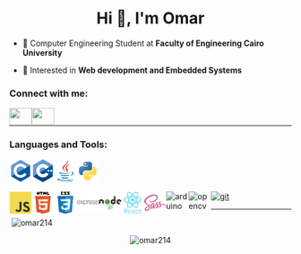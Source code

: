 <h1 align="center">Hi 👋, I'm Omar</h1>

- 🏫 Computer Engineering Student at **Faculty of Engineering Cairo University**

- 👨‍ Interested in **Web development and Embedded Systems**

<h3 align="left"><b>Connect with me:</b></h3>
<p align="left" >
<a href="mailto:omarmohamed2322000@gmail.com">
  <img align="left" height="30" width="40" src="https://user-images.githubusercontent.com/56788883/152502680-84c9341e-93cf-4ec9-98a2-e61fd8440eb1.png" draggable="false" />
</a>
<a href="https://www.linkedin.com/in/omar214">
  <img align="left" height="30" width="40" src="https://user-images.githubusercontent.com/56788883/152502595-53ec1266-fc24-4487-8e20-185ce8ca1bb4.png" draggable="false" />
</a>

</p>
<br/>

---

<h3 align="left"><b>Languages and Tools:</b></h3>
<p align="left">
  
<!-- langauages -->
<a href="https://www.cprogramming.com/" target="_blank"> <img src="https://raw.githubusercontent.com/devicons/devicon/master/icons/c/c-original.svg" alt="c" width="40"  align="left" height="40"/> </a>
<a href="https://www.w3schools.com/cpp/" target="_blank"> <img src="https://raw.githubusercontent.com/devicons/devicon/master/icons/cplusplus/cplusplus-original.svg" alt="cplusplus" align="left" width="40" height="40"/> </a>

<a href="https://www.java.com" target="_blank"> <img src="https://raw.githubusercontent.com/devicons/devicon/master/icons/java/java-original.svg" align="left" alt="java" width="40" height="40"/> </a>

<a href="https://www.python.org" target="_blank"> <img src="https://raw.githubusercontent.com/devicons/devicon/master/icons/python/python-original.svg" alt="python" width="40" height="40"/> </a>
<!-- langauages -->
<!-- Web -->
<a href="https://developer.mozilla.org/en-US/docs/Web/JavaScript" target="_blank" rel="noreferrer"> <img src="https://raw.githubusercontent.com/devicons/devicon/master/icons/javascript/javascript-original.svg" alt="javascript"  align="left" width="40" height="40"/> </a>

<a align="left" href="https://www.w3.org/html/" target="_blank" rel="noreferrer"> <img src="https://raw.githubusercontent.com/devicons/devicon/master/icons/html5/html5-original-wordmark.svg" alt="html5"  align="left" width="40" height="40"/> </a>

<a href="https://www.w3schools.com/css/" target="_blank" rel="noreferrer"> <img src="https://raw.githubusercontent.com/devicons/devicon/master/icons/css3/css3-original-wordmark.svg" alt="css3" align="left" width="40" height="40"/> </a>

<a href="https://expressjs.com" target="_blank" rel="noreferrer"> <img src="https://raw.githubusercontent.com/devicons/devicon/master/icons/express/express-original-wordmark.svg" alt="express"  align="left" width="40" height="40"/> </a>

<a href="https://nodejs.org" target="_blank" rel="noreferrer"> <img src="https://raw.githubusercontent.com/devicons/devicon/master/icons/nodejs/nodejs-original-wordmark.svg" alt="nodejs" align="left" width="40" height="40"/> </a>

<a href="https://reactjs.org/" target="_blank" rel="noreferrer"> <img src="https://raw.githubusercontent.com/devicons/devicon/master/icons/react/react-original-wordmark.svg" alt="react" align="left" width="40" height="40"/> </a>

<a href="https://sass-lang.com" target="_blank" rel="noreferrer"> <img src="https://raw.githubusercontent.com/devicons/devicon/master/icons/sass/sass-original.svg" alt="sass" align="left" width="40" height="40"/> </a>
<!-- end -->

<a href="https://www.arduino.cc/" target="_blank"> <img src="https://cdn.worldvectorlogo.com/logos/arduino-1.svg" alt="arduino" align="left" width="40" height="40"/> </a>

<a href="https://opencv.org/" target="_blank"> <img src="https://www.vectorlogo.zone/logos/opencv/opencv-icon.svg" alt="opencv" align="left" width="40" height="40"/> </a>

<a href="https://git-scm.com/" target="_blank"> <img src="https://www.vectorlogo.zone/logos/git-scm/git-scm-icon.svg" alt="git"  width="40" height="40"/> </a>
</p>

---

<p>&nbsp;<img align="center" src="https://github-readme-stats.vercel.app/api?username=omar214&show_icons=true&locale=en" alt="omar214" /></p>

<!-- <p><img align="center" src="https://github-readme-streak-stats.herokuapp.com/?user=mostafa-wael&theme=dracula" alt="mostafa-wael" /></p> -->

</b>
<p align="center">
    <img src="https://komarev.com/ghpvc/?username=omar214&label=Profile%20views&color=0e75b6&style=flat" alt="omar214" />
<p>
 </br>
</br>
<!-- thank you animation -->
<!-- <p align="center">
    <img src="https://media.giphy.com/media/jpVnC65DmYeyRL4LHS/giphy.gif" width="20%">
</p> -->

